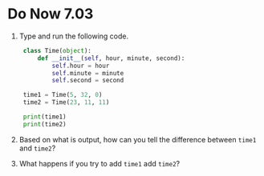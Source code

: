 # Do Now 7.03

1. Type and run the following code.

   ```python
    class Time(object): 
        def __init__(self, hour, minute, second): 
            self.hour = hour
            self.minute = minute
            self.second = second

    time1 = Time(5, 32, 0)
    time2 = Time(23, 11, 11)

    print(time1)
    print(time2)
   ```

2. Based on what is output, how can you tell the difference between `time1` and `time2`?
3. What happens if you try to add `time1` add `time2`?

